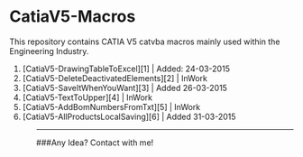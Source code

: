 # CatiaV5-Macros
This repository contains CATIA V5 catvba macros mainly used within the Engineering Industry.
<ol>
<li>[CatiaV5-DrawingTableToExcel][1] |  Added: 24-03-2015
<li>[CatiaV5-DeleteDeactivatedElements][2] |  InWork
<li>[CatiaV5-SaveItWhenYouWant][3] |  Added 26-03-2015
<li>[CatiaV5-TextToUpper][4] |  InWork
<li>[CatiaV5-AddBomNumbersFromTxt][5] |  InWork
<li>[CatiaV5-AllProductsLocalSaving][6] |  Added 31-03-2015
<ol>

---
###Any Idea? Contact with me!

[1]: https://github.com/gorzk/CatiaV5-Macros/blob/master/MechanicalDesign/Drafing/CatiaV5-DrawingTableToExcel.vb
[2]: https://github.com/gorzk/CatiaV5-Macros/blob/master/MechanicalDesign/PartDesign/CatiaV5-DelateDeactivatedElements.vb
[3]: https://github.com/gorzk/CatiaV5-Macros/blob/master/AllModules/CatiaV5-SaveItWhenYouWant.vb
[4]: https://github.com/gorzk/CatiaV5-Macros/blob/master/MechanicalDesign/Drafing/CatiaV5-TextToUpper.vb
[5]: https://github.com/gorzk/CatiaV5-Macros/blob/master/MechanicalDesign/Drafing/CatiaV5-AddBomNumbersFromTxt.vb
[6]: https://github.com/gorzk/CatiaV5-Macros/blob/master/AllModules/CatiaV5-AllProductsLocalSaving.vb

